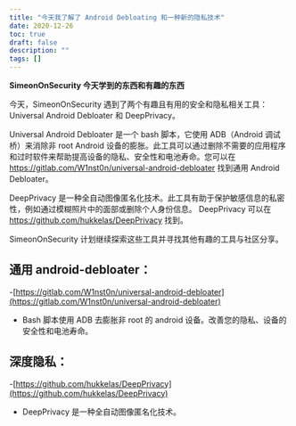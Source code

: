 ```yaml
---
title: "今天我了解了 Android Debloating 和一种新的隐私技术"
date: 2020-12-26
toc: true
draft: false
description: ""
tags: []
---
```


**SimeonOnSecurity 今天学到的东西和有趣的东西**

今天，SimeonOnSecurity 遇到了两个有趣且有用的安全和隐私相关工具：Universal Android Debloater 和 DeepPrivacy。

Universal Android Debloater 是一个 bash 脚本，它使用 ADB（Android 调试桥）来消除非 root Android 设备的膨胀。此工具可以通过删除不需要的应用程序和过时软件来帮助提高设备的隐私、安全性和电池寿命。您可以在 https://gitlab.com/W1nst0n/universal-android-debloater 找到通用 Android Debloater。

DeepPrivacy 是一种全自动图像匿名化技术。此工具有助于保护敏感信息的私密性，例如通过模糊照片中的面部或删除个人身份信息。 DeepPrivacy 可以在 https://github.com/hukkelas/DeepPrivacy 找到。

SimeonOnSecurity 计划继续探索这些工具并寻找其他有趣的工具与社区分享。

## 通用 android-debloater：
-[https://gitlab.com/W1nst0n/universal-android-debloater](https://gitlab.com/W1nst0n/universal-android-debloater)
- Bash 脚本使用 ADB 去膨胀非 root 的 android 设备。改善您的隐私、设备的安全性和电池寿命。

## 深度隐私：
-[https://github.com/hukkelas/DeepPrivacy](https://github.com/hukkelas/DeepPrivacy)
- DeepPrivacy 是一种全自动图像匿名化技术。
